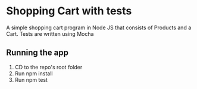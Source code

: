 # Shopping Cart with tests

A simple shopping cart program in Node JS that consists of Products and a Cart.
Tests are written using Mocha

## Running the app

1. CD to the repo's root folder
2. Run npm install
3. Run npm test

